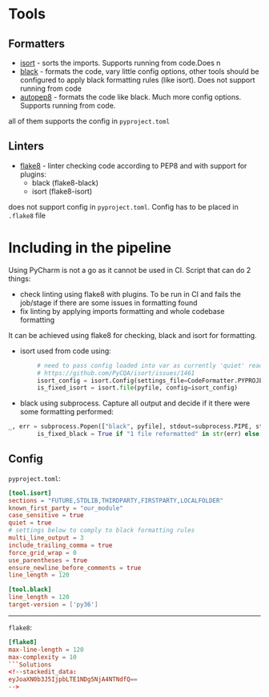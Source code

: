 # Tools
## Formatters
* [isort](https://pycqa.github.io/isort/) - sorts the imports. Supports running from code.Does n
* [black](https://github.com/psf/black) - formats the code, vary little config options, other tools should be configured to apply black formatting rules (like isort). Does not support running from code
* [autopep8](https://github.com/hhatto/autopep8) - formats the code like black. Much more config options. Supports running from code.

all of them supports the config in `pyproject.toml`
## Linters
* [flake8](https://flake8.pycqa.org/en/latest/) - linter checking code according to PEP8 and with support for plugins:
	* black (flake8-black)
	* isort (flake8-isort)

does not support config in `pyproject.toml`. Config has to be placed in `.flake8` file

# Including in the pipeline
Using PyCharm is not a go as it cannot be used in CI. Script that can do 2 things:
* check linting using flake8 with  plugins. To be run in CI and fails the job/stage if there are some issues in formatting found
*  fix linting by applying imports formatting and whole codebase formatting

It can be achieved using flake8 for checking, black and isort for formatting.
* isort used from code using:
```python
        # need to pass config loaded into var as currently 'quiet' read directly from toml in isort.file does not work:
        # https://github.com/PyCQA/isort/issues/1461
        isort_config = isort.Config(settings_file=CodeFormatter.PYPROJECT_TOML_PATH)
        is_fixed_isort = isort.file(pyfile, config=isort_config)
  ```
* black using subprocess. Capture all output and decide if it there were some formatting performed:
```python
_, err = subprocess.Popen(["black", pyfile], stdout=subprocess.PIPE, stderr=subprocess.PIPE).communicate()
        is_fixed_black = True if "1 file reformatted" in str(err) else False
```

## Config
`pyproject.toml`:
```toml
[tool.isort]
sections = "FUTURE,STDLIB,THIRDPARTY,FIRSTPARTY,LOCALFOLDER"
known_first_party = "our_module"
case_sensitive = true
quiet = true
# settings below to comply to black formatting rules
multi_line_output = 3
include_trailing_comma = true
force_grid_wrap = 0
use_parentheses = true
ensure_newline_before_comments = true
line_length = 120

[tool.black]
line_length = 120
target-version = ['py36']
```
---
`flake8`:
```toml
[flake8]
max-line-length = 120
max-complexity = 10
```Solutions
<!--stackedit_data:
eyJoaXN0b3J5IjpbLTE1NDg5NjA4NTNdfQ==
-->